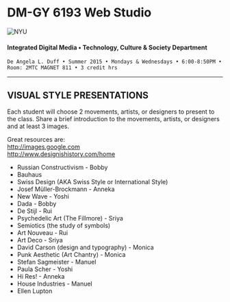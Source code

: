 # DM-GY 6193 Web Studio

![NYU](http://ws2.polishedsolid.com/de/nyu_soe_logo.png)
#### Integrated Digital Media • Technology, Culture & Society Department

    De Angela L. Duff • Summer 2015 • Mondays & Wednesdays • 6:00-8:50PM • Room: 2MTC MAGNET 811 • 3 credit hrs

---

## VISUAL STYLE PRESENTATIONS

Each student will choose 2 movements, artists, or designers to present to the class. Share a brief introduction to the movements, artists, or designers and at least 3 images.

Great resources are:<br>
http://images.google.com<br>
http://www.designishistory.com/home


* Russian Constructivism - Bobby
* Bauhaus
* Swiss Design (AKA Swiss Style or International Style)
* Josef Müller-Brockmann - Anneka
* New Wave - Yoshi
* Dada - Bobby
* De Stijl - Rui
* Psychedelic Art (The Fillmore) - Sriya
* Semiotics (the study of symbols)
* Art Nouveau - Rui
* Art Deco - Sriya
* David Carson (design and typography) - Monica
* Punk Aesthetic (Art Chantry) - Monica
* Stefan Sagmeister - Manuel
* Paula Scher - Yoshi
* Hi Res! - Anneka
* House Industries - Manuel
* Ellen Lupton 












